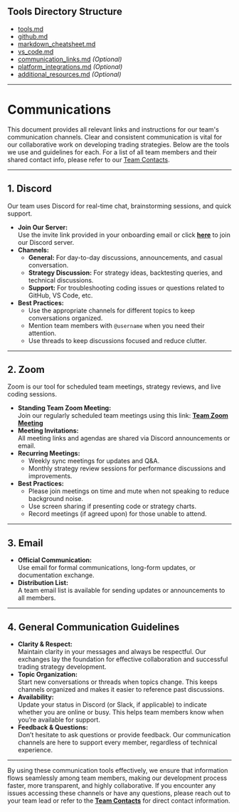 ## Tools Directory Structure

- [tools.md](./tools.md)
- [github.md](./github.md)
- [markdown_cheatsheet.md](./markdown_cheatsheet.md)
- [vs_code.md](./vs_code.md)
- [communication_links.md](./communication_links.md) *(Optional)*
- [platform_integrations.md](./platform_integrations.md) *(Optional)*
- [additional_resources.md](./additional_resources.md) *(Optional)*

---

# Communications

This document provides all relevant links and instructions for our team's communication channels. Clear and consistent communication is vital for our collaborative work on developing trading strategies. Below are the tools we use and guidelines for each. For a list of all team members and their shared contact info, please refer to our [Team Contacts](../Team/contacts.md).

---

## 1. Discord

Our team uses Discord for real-time chat, brainstorming sessions, and quick support.

- **Join Our Server:**  
  Use the invite link provided in your onboarding email or click [**here**](https://discord.gg/your-invite-link) to join our Discord server.
- **Channels:**  
  - **General:** For day-to-day discussions, announcements, and casual conversation.  
  - **Strategy Discussion:** For strategy ideas, backtesting queries, and technical discussions.  
  - **Support:** For troubleshooting coding issues or questions related to GitHub, VS Code, etc.
- **Best Practices:**  
  - Use the appropriate channels for different topics to keep conversations organized.  
  - Mention team members with `@username` when you need their attention.  
  - Use threads to keep discussions focused and reduce clutter.

---

## 2. Zoom

Zoom is our tool for scheduled team meetings, strategy reviews, and live coding sessions.

- **Standing Team Zoom Meeting:**  
  Join our regularly scheduled team meetings using this link: [**Team Zoom Meeting**](https://us06web.zoom.us/j/89104314021?pwd=3KjpJMoCczBkuZYgmCj9AbQAklJwGm.1)
- **Meeting Invitations:**  
  All meeting links and agendas are shared via Discord announcements or email.
- **Recurring Meetings:**  
  - Weekly sync meetings for updates and Q&A.  
  - Monthly strategy review sessions for performance discussions and improvements.
- **Best Practices:**  
  - Please join meetings on time and mute when not speaking to reduce background noise.  
  - Use screen sharing if presenting code or strategy charts.  
  - Record meetings (if agreed upon) for those unable to attend.

---

## 3. Email

- **Official Communication:**  
  Use email for formal communications, long-form updates, or documentation exchange.
- **Distribution List:**  
  A team email list is available for sending updates or announcements to all members.

---

## 4. General Communication Guidelines

- **Clarity & Respect:**  
  Maintain clarity in your messages and always be respectful. Our exchanges lay the foundation for effective collaboration and successful trading strategy development.
- **Topic Organization:**  
  Start new conversations or threads when topics change. This keeps channels organized and makes it easier to reference past discussions.
- **Availability:**  
  Update your status in Discord (or Slack, if applicable) to indicate whether you are online or busy. This helps team members know when you’re available for support.
- **Feedback & Questions:**  
  Don’t hesitate to ask questions or provide feedback. Our communication channels are here to support every member, regardless of technical experience.

---

By using these communication tools effectively, we ensure that information flows seamlessly among team members, making our development process faster, more transparent, and highly collaborative. If you encounter any issues accessing these channels or have any questions, please reach out to your team lead or refer to the [**Team Contacts**](../Team/contacts.md) for direct contact information.